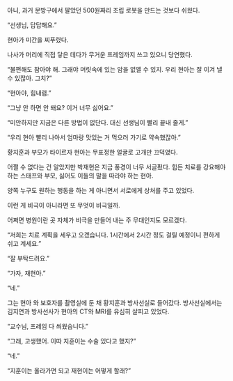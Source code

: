 아니, 과거 문방구에서 팔았던 500원짜리 조립 로봇을 만드는 것보다 쉬웠다.

“선생님, 답답해요.”

현아가 미간을 찌푸렸다.

나사가 머리에 직접 닿은 데다가 무거운 프레임까지 쓰고 있으니 당연했다.

“불편해도 참아야 해. 그래야 머릿속에 있는 암을 없앨 수 있지. 우리 현아는 잘 이겨 낼 수 있잖아. 그치?”

“현아야, 힘내렴.”

“그냥 안 하면 안 돼요? 이거 너무 싫어요.”

“미안하지만 지금은 다른 방법이 없단다. 대신 선생님이 빨리 끝내 줄게.”

“우리 현아 빨리 나아서 엄마랑 맛있는 거 먹으러 가기로 약속했잖아.”

황지훈과 부모가 타이르자 현아는 무표정한 얼굴로 고개만 끄덕였다.

어쩔 수 없다는 건 알았지만 박재현은 지금 풍경이 너무 서글펐다. 힘든 치료를 강요해야 하는 스태프와 부모, 싫어도 이들의 말을 따라야 하는 현아.

양쪽 누구도 원하는 행동을 하는 게 아니면서 서로에게 상처를 주고 있었다.

이런 게 비극이 아니라면 또 무엇이 비극일까.

어쩌면 병원이란 곳 자체가 비극을 만들어 내는 주 무대인지도 모르겠다.

“저희는 치료 계획을 세우고 오겠습니다. 1시간에서 2시간 정도 걸릴 예정이니 편하게 쉬고 계세요.”

“잘 부탁드려요.”

“가자, 재현아.”

“네.”

그는 현아 와 보호자를 촬영실에 둔 채 황지훈과 방사선실로 들어갔다. 방사선실에서는 김지연과 방사선사가 현아의 CT와 MRI를 유심히 살피고 있었다.

“교수님, 프레임 다 씌웠습니다.”

“그래, 고생했어. 이따 지훈이는 수술 있다고 했지?”

“네.”

“지훈이는 올라가면 되고 재현이는 어떻게 할래?”
